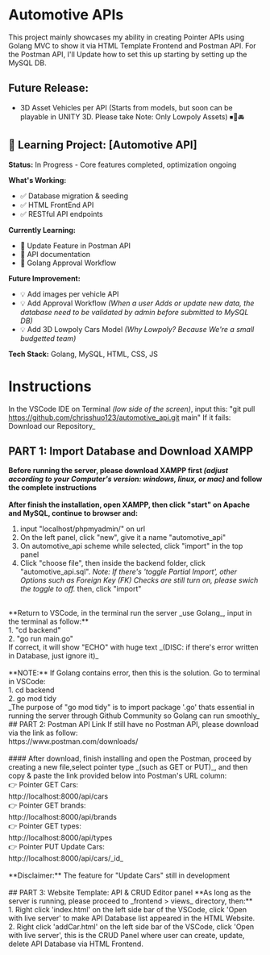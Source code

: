 # Automotive APIs

This project mainly showcases my ability in creating Pointer APIs using Golang MVC to show it via HTML Template Frontend and Postman API. For the Postman API, I'll Update how to set this up starting by setting up the MySQL DB.

## Future Release:
- 3D Asset Vehicles per API (Starts from models, but soon can be playable in UNITY 3D. Please take Note: Only Lowpoly Assets) ⏹🚗🚘

## 🚧 Learning Project: [Automotive API]

**Status:** In Progress - Core features completed, optimization ongoing

**What's Working:**
- ✅ Database migration & seeding
- ✅ HTML FrontEnd API
- ✅ RESTful API endpoints

**Currently Learning:**
- 🔄 Update Feature in Postman API
- 🔄 API documentation
- 🔄 Golang Approval Workflow

**Future Improvement:**
- 💡 Add images per vehicle API
- 💡 Add Approval Workflow _(When a user Adds or update new data, the database need to be validated by admin before submitted to MySQL DB)_
- 💡 Add 3D Lowpoly Cars Model _(Why Lowpoly? Because We're a small budgetted team)_

**Tech Stack:** Golang, MySQL, HTML, CSS, JS

# Instructions
In the VSCode IDE on Terminal _(low side of the screen)_, input this:
"git pull https://github.com/chrisshuo123/automotive_api.git main"
If it fails: Download our Repository_

## PART 1: Import Database and Download XAMPP

**Before running the server, please download XAMPP first _(adjust according to your Computer's version: windows, linux, or mac)_ and follow the complete instructions** <br>
<br>
**After finish the installation, open XAMPP, then click "start" on Apache and MySQL, continue to browser and:** <br>
1. input "localhost/phpmyadmin/" on url <br>
2. On the left panel, click "new", give it a name "automotive_api" <br>
3. On automotive_api scheme while selected, click "import" in the top panel <br>
4. Click "choose file", then inside the backend folder, click "automotive_api.sql". _Note: If there's 'toggle Partial Import', other Options such as Foreign Key (FK) Checks are still turn on, please swich the toggle to off._ then, click "import"<br>
<br>
**Return to VSCode, in the terminal run the server _use Golang_, input in the terminal as follow:** <br>
1. "cd backend" <br>
2. "go run main.go" <br>
If correct, it will show "ECHO" with huge text _(DISC: if there's error written in Database, just ignore it)_ <br>
<br>
**NOTE:** If Golang contains error, then this is the solution. Go to terminal in VSCode: <br>
1. cd backend <br>
2. go mod tidy <br>
_The purpose of "go mod tidy" is to import package '.go' thats essential in running the server through Github Community so Golang can run smoothly_
<br>
## PART 2: Postman API Link
If still have no Postman API, please download via the link as follow: <br>
https://www.postman.com/downloads/ <br>
<br>
#### After download, finish installing and open the Postman, proceed by creating a new file,select pointer type _(such as GET or PUT)_, and then copy & paste the link provided below into Postman's URL column: <br>
👉 Pointer GET Cars: <br>
http://localhost:8000/api/cars <br>
👉 Pointer GET brands: <br>
http://localhost:8000/api/brands <br>
👉 Pointer GET types: <br>
http://localhost:8000/api/types <br>
👉 Pointer PUT Update Cars: <br>
http://localhost:8000/api/cars/_id_ <br>
<br>
**Disclaimer:** The feature for "Update Cars" still in development <br>
<br>
## PART 3: Website Template: API & CRUD Editor panel
**As long as the server is running, please proceed to _frontend > views_ directory, then:** <br>
1. Right click 'index.html' on the left side bar of the VSCode, click 'Open with live server' to make API Database list appeared in the HTML Website. <br>
2. Right click 'addCar.html' on the left side bar of the VSCode, click 'Open with live server', this is the CRUD Panel where user can create, update, delete API Database via HTML Frontend. <br>






